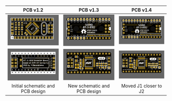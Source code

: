 PCB v1.2|PCB v1.3|PCB v1.4
:-:|:-:|:-:
<img src="v1.2/AY-3-8912-Emulator-v1.2_PhotoTop.svg" width="480px">|<img src="v1.3/AY-3-8912-Emulator-v1.3_PhotoTop.svg" width="480px">|<img src="v1.4/AY-3-8912-Emulator-v1.4_PhotoTop.svg" width="480px">
<img src="v1.2/AY-3-8912-Emulator-v1.2_PhotoBottom.svg" width="480px">|<img src="v1.3/AY-3-8912-Emulator-v1.3_PhotoBottom.svg" width="480px">|<img src="v1.4/AY-3-8912-Emulator-v1.4_PhotoBottom.svg" width="480px">
Initial schematic and PCB design|New schematic and PCB design|Moved J1 closer to J2
